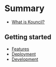 # Summary
* [What is Kouncil?](README.md)

## Getting started

* [Features](FEATURES.md)
* [Deployment](DEPLOYMENT.md)
* [Development](DEVELOPMENT.md)
